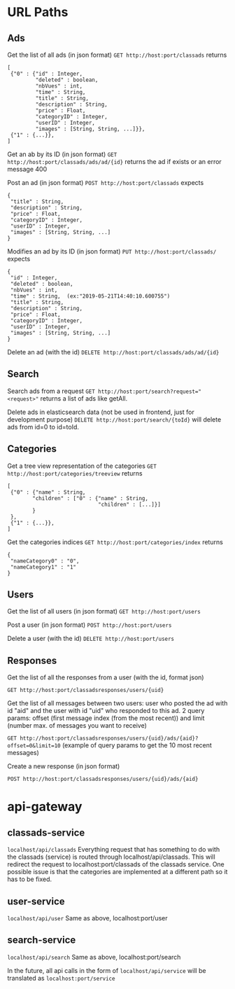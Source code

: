 # URL Paths

## Ads

Get the list of all ads (in json format)
`GET http://host:port/classads` returns

 ```
 [
  {"0" : {"id" : Integer,
          "deleted" : boolean,
          "nbVues" : int,
          "time" : String,
          "title" : String,
          "description" : String,
          "price" : Float,
          "categoryID" : Integer,
          "userID" : Integer,
          "images" : [String, String, ...]}},
  {"1" : {...}},
]
 ```

Get an ab by its ID (in json format)
`GET http://host:port/classads/ads/ad/{id}` returns the ad if exists or an error message 400

Post an ad (in json format)
`POST http://host:port/classads` expects

```
{
 "title" : String,
 "description" : String,
 "price" : Float,
 "categoryID" : Integer,
 "userID" : Integer,
 "images" : [String, String, ...]
}
```

Modifies an ad by its ID (in json format)
`PUT http://host:port/classads/` expects

```
{
 "id" : Integer,
 "deleted" : boolean,
 "nbVues" : int,
 "time" : String,  (ex:"2019-05-21T14:40:10.600755")
 "title" : String,
 "description" : String,
 "price" : Float,
 "categoryID" : Integer,
 "userID" : Integer,
 "images" : [String, String, ...]
}
```

Delete an ad (with the id)
`DELETE http://host:port/classads/ads/ad/{id}`

## Search

Search ads from a request
`GET http://host:port/search?request="<request>"` returns a list of ads like getAll.

Delete ads in elasticsearch data (not be used in frontend, just for development purpose)
`DELETE http://host:port/search/{toId}` will delete ads from id=0 to id=toId.

## Categories

Get a tree view representation of the categories
`GET http://host:port/categories/treeview` returns

```
[
 {"0" : {"name" : String,
        "children" : ["0" : {"name" : String,
                             "children" : [...]}]
        }
 },
 {"1" : {...}},
]
```

Get the categories indices
`GET http://host:port/categories/index` returns

```
{
 "nameCategory0" : "0",
 "nameCategory1" : "1"
}
```

## Users

Get the list of all users (in json format)
`GET http://host:port/users`

Post a user (in json format)
`POST http://host:port/users`

Delete a user (with the id)
`DELETE http://host:port/users`

## Responses

Get the list of all the responses from a user (with the id, format json)

`GET http://host:port/classadsresponses/users/{uid}`


Get the list of all messages between two users: user who posted the ad with id "aid" and the user with id "uid" who responded to this ad.
2 query params: offset (first message index (from the most recent)) and limit (number max. of messages you want to receive)

`GET http://host:port/classadsresponses/users/{uid}/ads/{aid}?offset=0&limit=10`
 (example of query params to get the 10 most recent messages)
 

Create a new response (in json format)

`POST http://host:port/classadsresponses/users/{uid}/ads/{aid}`


# api-gateway
## classads-service

`localhost/api/classads`
Everything request that has something to do with the classads (service) is routed through localhost/api/classads. This will redirect the request to localhost:port/classads of the classads service. One possible issue is that the categories are implemented at a different path so it has to be fixed.

## user-service

`localhost/api/user`
Same as above, localhost:port/user

## search-service

`localhost/api/search`
Same as above, localhost:port/search

In the future, all api calls in the form of `localhost/api/service` will be translated as `localhost:port/service`


